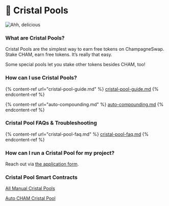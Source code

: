 # 🍯 Cristal Pools

![Ahh, delicious](../../.gitbook/assets/masthead.png)

### **What are Cristal Pools?**

Cristal Pools are the simplest way to earn free tokens on ChampagneSwap.\
Stake CHAM, earn free tokens. It’s really that easy.

Some special pools let you stake other tokens besides CHAM, too!

### **How can I use Cristal Pools?**

{% content-ref url="cristal-pool-guide.md" %}
[cristal-pool-guide.md](cristal-pool-guide.md)
{% endcontent-ref %}

{% content-ref url="auto-compounding.md" %}
[auto-compounding.md](auto-compounding.md)
{% endcontent-ref %}

### Cristal Pool FAQs & Troubleshooting

{% content-ref url="cristal-pool-faq.md" %}
[cristal-pool-faq.md](cristal-pool-faq.md)
{% endcontent-ref %}

### **How can I run a Cristal Pool for my project?**

Reach out via [the application form](https://docs.panchamswap.finance/contact-us/business-partnerships).

### Cristal Pool Smart Contracts <a href="#docs-internal-guid-c4c16237-7fff-3c33-3a56-18ccd8853f86" id="docs-internal-guid-c4c16237-7fff-3c33-3a56-18ccd8853f86"></a>

[All Manual Cristal Pools](../../code/smart-contracts/main-staking-masterchef-contract.md)

[Auto CHAM Cristal Pool](../../code/smart-contracts/chamvault.md)

### &#x20;<a href="#docs-internal-guid-c4c16237-7fff-3c33-3a56-18ccd8853f86" id="docs-internal-guid-c4c16237-7fff-3c33-3a56-18ccd8853f86"></a>



